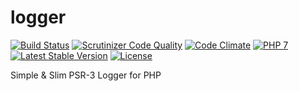 # logger
[![Build Status](https://travis-ci.com/phoole/logger.svg?branch=master)](https://travis-ci.com/phoole/logger)
[![Scrutinizer Code Quality](https://scrutinizer-ci.com/g/phoole/logger/badges/quality-score.png?b=master)](https://scrutinizer-ci.com/g/phoole/logger/?branch=master)
[![Code Climate](https://codeclimate.com/github/phoole/logger/badges/gpa.svg)](https://codeclimate.com/github/phoole/logger)
[![PHP 7](https://img.shields.io/packagist/php-v/phoole/logger)](https://packagist.org/packages/phoole/logger)
[![Latest Stable Version](https://img.shields.io/github/v/release/phoole/logger)](https://packagist.org/packages/phoole/logger)
[![License](https://img.shields.io/github/license/phoole/logger)]()

Simple &amp; Slim PSR-3 Logger for PHP
